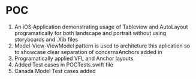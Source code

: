 # POC
1. An iOS Application demonstrating usage of Tableview and AutoLayout programatically for both landscape and portrait without using storyboards and .Xib files
2. Model-View-ViewModel pattern is used to architeture this aplication so to showcase clear separation of concernsAnchors added in 
3. Programatically applied VFL and Anchor layouts.
4. Added Test cases in POCTests.swift file
5. Canada Model Test cases added
